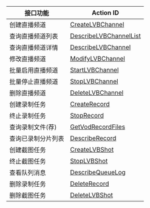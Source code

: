 | 接口功能          | Action ID                                |
| ------------- | ---------------------------------------- |
| 创建直播频道        | [CreateLVBChannel](https://www.qcloud.com/doc/api/258/4715) |
| 查询直播频道列表      | [DescribeLVBChannelList](https://www.qcloud.com/doc/api/258/4716) |
| 查询直播频道详情      | [DescribeLVBChannel](https://www.qcloud.com/doc/api/258/4717) |
| 修改直播频道        | [ModifyLVBChannel](https://www.qcloud.com/doc/api/258/4718) |
| 批量启用直播频道      | [StartLVBChannel](https://www.qcloud.com/doc/api/258/4719) |
| 批量停止直播频道      | [StopLVBChannel](https://www.qcloud.com/doc/api/258/4720) |
| 删除直播频道        | [DeleteLVBChannel](https://www.qcloud.com/doc/api/258/4722) |
| 创建录制任务        | [CreateRecord](https://www.qcloud.com/doc/api/258/4723) |
| 终止录制任务        | [StopRecord](https://www.qcloud.com/doc/api/258/4724) |
| 查询录制文件(荐)     | [GetVodRecordFiles](https://www.qcloud.com/doc/api/258/5823) |
| 查询已录制分片列表     | [DescribeRecord](https://www.qcloud.com/doc/api/258/4725) |
| 创建截图任务        | [CreateLVBShot](https://www.qcloud.com/doc/api/258/4726) |
| 终止截图任务        | [StopLVBShot](https://www.qcloud.com/doc/api/258/4727) |
| 查看队列消息        | [DescribeQueueLog](https://www.qcloud.com/doc/api/258/4728) |
| 删除录制任务        | [DeleteRecord](https://www.qcloud.com/doc/api/258/4729) |
| 删除截图任务        | [DeleteLVBShot](https://www.qcloud.com/doc/api/258/4730) |
